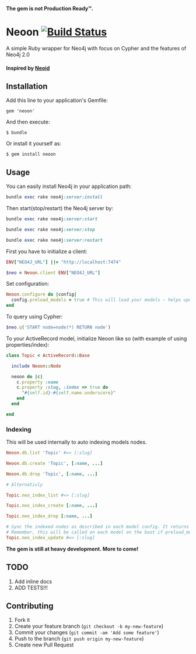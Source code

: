 **The gem is not Production Ready™.**

# Neoon [![Build Status](https://travis-ci.org/amrnt/neoon.png?branch=master)](https://travis-ci.org/amrnt/neoon)

A simple Ruby wrapper for Neo4j with focus on Cypher and the features of Neo4j 2.0

#### Inspired by [Neoid](https://github.com/elado/neoid)

## Installation

Add this line to your application's Gemfile:

    gem 'neoon'

And then execute:

    $ bundle

Or install it yourself as:

    $ gem install neoon

## Usage

You can easily install Neo4j in your application path:

```ruby
bundle exec rake neo4j:server:install
```

Then start(stop/restart) the Neo4j server by:

```ruby
bundle exec rake neo4j:server:start

bundle exec rake neo4j:server:stop

bundle exec rake neo4j:server:restart
```

First you have to initialize  a client:

```ruby
ENV["NEO4J_URL"] ||= "http://localhost:7474"

$neo = Neoon.client ENV["NEO4J_URL"]
```

Set configuration:

```ruby
Neoon.configure do |config|
  config.preload_models = true # This will load your models — helps updating the indexed nodes at the (Rails) boot (default: false)
end
```

To query using Cypher:

```ruby
$neo.q('START node=node(*) RETURN node')
```

To your ActiveRecord model, initialize Neoon like so (with example of using properties/index):

```ruby
class Topic < ActiveRecord::Base

  include Neoon::Node

  neoon do |c|
    c.property :name
    c.property :slug, :index => true do
      "#{self.id}-#{self.name.underscore}"
    end
  end

end
```

### Indexing

This will be used internally to auto indexing models nodes.

```ruby
Neoon.db.list 'Topic' #=> [:slug]

Neoon.db.create 'Topic', [:name, ...]

Neoon.db.drop 'Topic', [:name, ...]

# Alternativly

Topic.neo_index_list #=> [:slug]

Topic.neo_index_create [:name, ...]

Topic.neo_index_drop [:name, ...]

# Sync the indexed nodes as described in each model config. It returns the indexed fields.
# Remember, this will be called on each model on the boot if preload_models set to true.
Topic.neo_index_update #=> [:slug]
```

**The gem is still at heavy development. More to come!**

## TODO

1. Add inline docs
2. ADD TESTS!!!

## Contributing

1. Fork it
2. Create your feature branch (`git checkout -b my-new-feature`)
3. Commit your changes (`git commit -am 'Add some feature'`)
4. Push to the branch (`git push origin my-new-feature`)
5. Create new Pull Request
